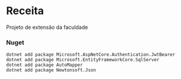 # Receita
Projeto de extensão da faculdade

### Nuget
```pwsh
dotnet add package Microsoft.AspNetCore.Authentication.JwtBearer
dotnet add package Microsoft.EntityFrameworkCore.SqlServer
dotnet add package AutoMapper
dotnet add package Newtonsoft.Json
```